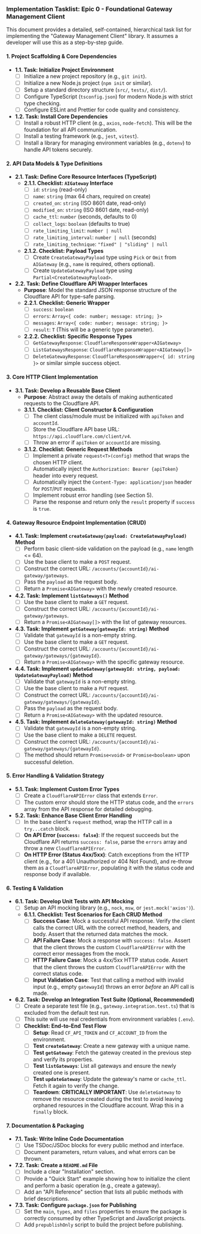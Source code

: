 ### **Implementation Tasklist: Epic 0 - Foundational Gateway Management Client**

This document provides a detailed, self-contained, hierarchical task list for implementing the "Gateway Management Client" library. It assumes a developer will use this as a step-by-step guide.

#### **1. Project Scaffolding & Core Dependencies**

*   **1.1. Task: Initialize Project Environment**
    *   [ ] Initialize a new project repository (e.g., `git init`).
    *   [ ] Initialize a new Node.js project (`npm init` or similar).
    *   [ ] Setup a standard directory structure (`src/`, `tests/`, `dist/`).
    *   [ ] Configure TypeScript (`tsconfig.json`) for modern Node.js with strict type checking.
    *   [ ] Configure ESLint and Prettier for code quality and consistency.

*   **1.2. Task: Install Core Dependencies**
    *   [ ] Install a robust HTTP client (e.g., `axios`, `node-fetch`). This will be the foundation for all API communication.
    *   [ ] Install a testing framework (e.g., `jest`, `vitest`).
    *   [ ] Install a library for managing environment variables (e.g., `dotenv`) to handle API tokens securely.

#### **2. API Data Models & Type Definitions**

*   **2.1. Task: Define Core Resource Interfaces (TypeScript)**
    *   **2.1.1. Checklist: `AIGateway` Interface**
        *   [ ] `id`: `string` (read-only)
        *   [ ] `name`: `string` (max 64 chars, required on create)
        *   [ ] `created_on`: `string` (ISO 8601 date, read-only)
        *   [ ] `modified_on`: `string` (ISO 8601 date, read-only)
        *   [ ] `cache_ttl`: `number` (seconds, defaults to 0)
        *   [ ] `collect_logs`: `boolean` (defaults to true)
        *   [ ] `rate_limiting_limit`: `number | null`
        *   [ ] `rate_limiting_interval`: `number | null` (seconds)
        *   [ ] `rate_limiting_technique`: `"fixed" | "sliding" | null`

    *   **2.1.2. Checklist: Payload Types**
        *   [ ] Create `CreateGatewayPayload` type using `Pick` or `Omit` from `AIGateway` (e.g., `name` is required, others optional).
        *   [ ] Create `UpdateGatewayPayload` type using `Partial<CreateGatewayPayload>`.

*   **2.2. Task: Define Cloudflare API Wrapper Interfaces**
    *   **Purpose**: Model the standard JSON response structure of the Cloudflare API for type-safe parsing.
    *   **2.2.1. Checklist: Generic Wrapper**
        *   [ ] `success`: `boolean`
        *   [ ] `errors`: `Array<{ code: number; message: string; }>`
        *   [ ] `messages`: `Array<{ code: number; message: string; }>`
        *   [ ] `result`: `T` (This will be a generic type parameter).
    *   **2.2.2. Checklist: Specific Response Types**
        *   [ ] `GetGatewayResponse`: `CloudflareResponseWrapper<AIGateway>`
        *   [ ] `ListGatewaysResponse`: `CloudflareResponseWrapper<AIGateway[]>`
        *   [ ] `DeleteGatewayResponse`: `CloudflareResponseWrapper<{ id: string }>` or similar simple success object.

#### **3. Core HTTP Client Implementation**

*   **3.1. Task: Develop a Reusable Base Client**
    *   **Purpose**: Abstract away the details of making authenticated requests to the Cloudflare API.
    *   **3.1.1. Checklist: Client Constructor & Configuration**
        *   [ ] The client class/module must be initialized with `apiToken` and `accountId`.
        *   [ ] Store the Cloudflare API base URL: `https://api.cloudflare.com/client/v4`.
        *   [ ] Throw an error if `apiToken` or `accountId` are missing.

    *   **3.1.2. Checklist: Generic Request Methods**
        *   [ ] Implement a private `request<T>(config)` method that wraps the chosen HTTP client.
        *   [ ] Automatically inject the `Authorization: Bearer {apiToken}` header into every request.
        *   [ ] Automatically inject the `Content-Type: application/json` header for `POST`/`PUT` requests.
        *   [ ] Implement robust error handling (see Section 5).
        *   [ ] Parse the response and return only the `result` property if `success` is `true`.

#### **4. Gateway Resource Endpoint Implementation (CRUD)**

*   **4.1. Task: Implement `createGateway(payload: CreateGatewayPayload)` Method**
    *   [ ] Perform basic client-side validation on the payload (e.g., `name` length <= 64).
    *   [ ] Use the base client to make a `POST` request.
    *   [ ] Construct the correct URL: `/accounts/{accountId}/ai-gateway/gateways`.
    *   [ ] Pass the `payload` as the request body.
    *   [ ] Return a `Promise<AIGateway>` with the newly created resource.

*   **4.2. Task: Implement `listGateways()` Method**
    *   [ ] Use the base client to make a `GET` request.
    *   [ ] Construct the correct URL: `/accounts/{accountId}/ai-gateway/gateways`.
    *   [ ] Return a `Promise<AIGateway[]>` with the list of gateway resources.

*   **4.3. Task: Implement `getGateway(gatewayId: string)` Method**
    *   [ ] Validate that `gatewayId` is a non-empty string.
    *   [ ] Use the base client to make a `GET` request.
    *   [ ] Construct the correct URL: `/accounts/{accountId}/ai-gateway/gateways/{gatewayId}`.
    *   [ ] Return a `Promise<AIGateway>` with the specific gateway resource.

*   **4.4. Task: Implement `updateGateway(gatewayId: string, payload: UpdateGatewayPayload)` Method**
    *   [ ] Validate that `gatewayId` is a non-empty string.
    *   [ ] Use the base client to make a `PUT` request.
    *   [ ] Construct the correct URL: `/accounts/{accountId}/ai-gateway/gateways/{gatewayId}`.
    *   [ ] Pass the `payload` as the request body.
    *   [ ] Return a `Promise<AIGateway>` with the updated resource.

*   **4.5. Task: Implement `deleteGateway(gatewayId: string)` Method**
    *   [ ] Validate that `gatewayId` is a non-empty string.
    *   [ ] Use the base client to make a `DELETE` request.
    *   [ ] Construct the correct URL: `/accounts/{accountId}/ai-gateway/gateways/{gatewayId}`.
    *   [ ] The method should return `Promise<void>` or `Promise<boolean>` upon successful deletion.

#### **5. Error Handling & Validation Strategy**

*   **5.1. Task: Implement Custom Error Types**
    *   [ ] Create a `CloudflareAPIError` class that extends `Error`.
    *   [ ] The custom error should store the HTTP status code, and the `errors` array from the API response for detailed debugging.

*   **5.2. Task: Enhance Base Client Error Handling**
    *   [ ] In the base client's `request` method, wrap the HTTP call in a `try...catch` block.
    *   [ ] **On API Error (`success: false`)**: If the request succeeds but the Cloudflare API returns `success: false`, parse the `errors` array and throw a new `CloudflareAPIError`.
    *   [ ] **On HTTP Error (Status 4xx/5xx)**: Catch exceptions from the HTTP client (e.g., for a 401 Unauthorized or 404 Not Found), and re-throw them as a `CloudflareAPIError`, populating it with the status code and response body if available.

#### **6. Testing & Validation**

*   **6.1. Task: Develop Unit Tests with API Mocking**
    *   [ ] Setup an API mocking library (e.g., `nock`, `msw`, or `jest.mock('axios')`).
    *   **6.1.1. Checklist: Test Scenarios for Each CRUD Method**
        *   [ ] **Success Case**: Mock a successful API response. Verify the client calls the correct URL with the correct method, headers, and body. Assert that the returned data matches the mock.
        *   [ ] **API Failure Case**: Mock a response with `success: false`. Assert that the client throws the custom `CloudflareAPIError` with the correct error messages from the mock.
        *   [ ] **HTTP Failure Case**: Mock a 4xx/5xx HTTP status code. Assert that the client throws the custom `CloudflareAPIError` with the correct status code.
        *   [ ] **Input Validation Case**: Test that calling a method with invalid input (e.g., empty `gatewayId`) throws an error *before* an API call is made.

*   **6.2. Task: Develop an Integration Test Suite (Optional, Recommended)**
    *   [ ] Create a separate test file (e.g., `gateway.integration.test.ts`) that is excluded from the default test run.
    *   [ ] This suite will use real credentials from environment variables (`.env`).
    *   [ ] **Checklist: End-to-End Test Flow**
        *   [ ] **Setup**: Read `CF_API_TOKEN` and `CF_ACCOUNT_ID` from the environment.
        *   [ ] **Test `createGateway`**: Create a new gateway with a unique name.
        *   [ ] **Test `getGateway`**: Fetch the gateway created in the previous step and verify its properties.
        *   [ ] **Test `listGateways`**: List all gateways and ensure the newly created one is present.
        *   [ ] **Test `updateGateway`**: Update the gateway's name or `cache_ttl`. Fetch it again to verify the change.
        *   [ ] **Teardown**: **CRITICALLY IMPORTANT**: Use `deleteGateway` to remove the resource created during the test to avoid leaving orphaned resources in the Cloudflare account. Wrap this in a `finally` block.

#### **7. Documentation & Packaging**

*   **7.1. Task: Write Inline Code Documentation**
    *   [ ] Use TSDoc/JSDoc blocks for every public method and interface.
    *   [ ] Document parameters, return values, and what errors can be thrown.

*   **7.2. Task: Create a `README.md` File**
    *   [ ] Include a clear "Installation" section.
    *   [ ] Provide a "Quick Start" example showing how to initialize the client and perform a basic operation (e.g., create a gateway).
    *   [ ] Add an "API Reference" section that lists all public methods with brief descriptions.

*   **7.3. Task: Configure `package.json` for Publishing**
    *   [ ] Set the `main`, `types`, and `files` properties to ensure the package is correctly consumed by other TypeScript and JavaScript projects.
    *   [ ] Add `prepublishOnly` script to build the project before publishing.
